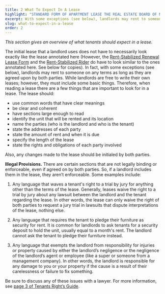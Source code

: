 ```yaml
---
title: 2 What To Expect In A Lease
highlight: "STANDARD FORM OF APARTMENT LEASE THE REAL ESTATE BOARD OF NEW YORK, INC."
excerpt: With some exceptions (see below), landlords may rent to someone on any terms as long as they are agreed upon by both parties.
slug: what-to-expect-in-a-lease
order: 2
---
```


_This section gives an overview of what tenants should expect in a lease._

The initial lease that a landlord uses does not have to necessarily look exactly like the lease annotated here (However, the [Rent-Stabilized Renewal Lease Form](https://hcr.ny.gov/system/files/documents/2018/09/rtp8.pdf) and the [Rent-Stabilized Rider](https://hcr.ny.gov/system/files/documents/2018/09/ralr1.pdf) do have to look similar to the ones annotated here. See below for copies). In fact, with some exceptions (see below), landlords may rent to someone on any terms as long as they are agreed upon by both parties. While landlords are free to write their own leases; however, they must include some basic things. Therefore, when reading a lease there are a few things that are important to look for in a lease. The lease should:   

- use common words that have clear meanings
- be clear and coherent
- have sections large enough to read
- identify the unit that will be rented and its location
- name the parties (who is the landlord and who is the tenant)
- state the addresses of each party
- state the amount of rent and when it is due
- specify the length of the lease
- state the rights and obligations of each party involved

Also, any changes made to the lease should be initialed by both parties.  

**Illegal Provisions.** There are certain sections that are not legally binding or enforceable, even if agreed on by both parties. So, if a landlord includes them in the lease, they aren’t enforceable. Some examples include:

1.	Any language that waves a tenant's right to a trial by jury for anything other than the terms of the lease. Generally, leases waive the right to a trial by jury about any lawsuit between the landlord and the tenant regarding the lease. In other words, the lease can only waive the right of both parties to request a jury trial in lawsuits that dispute interpretations of the lease, nothing else.

2.	Any language that requires the tenant to pledge their furniture as security for rent. It is common for landlords to ask tenants for a security deposit to hold the unit, usually equal to a month's rent. The landlord cannot ask the tenant to pledge their furniture instead.

3.	Any language that exempts the landlord from responsibility for injuries or property caused by either the landlord’s negligence or the negligence of the landlord’s agent or employee (like a super or someone from a management company). In other words, the landlord is responsible for any damage to you or your property if the cause is a result of their carelessness or failure to fix something.   

Be sure to discuss any of these issues with a lawyer. For more information, see [page 3 of Tenants Right’s Guide](https://ag.ny.gov/sites/default/files/tenants_rights.pdf).
